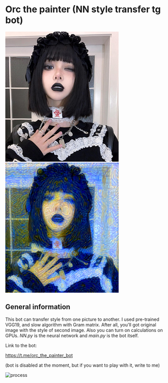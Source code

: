 # Orc the painter (NN style transfer tg bot)

![imagestart](https://github.com/sirion34/orcthepainter_NN-style-transfer/blob/main/Sources/startimg.jpg)
![imageend](https://github.com/sirion34/orcthepainter_NN-style-transfer/blob/main/Sources/endimg.png)

## General information

This bot can transfer style from one picture to another. I used pre-trained VGG19, and slow algorithm with Gram matrix. After all, you'll got original image with the style of second image. Also you can turn on calculations on GPUs. *NN.py* is the neural network and *main.py* is the bot itself.

Link to the bot:

https://t.me/orc_the_painter_bot

(bot is disabled at the moment, but if you want to play with it, write to me)

![process](https://github.com/sirion34/orcthepainter_NN-style-transfer/blob/main/Sources/process.png)
<!-- example of bot work -->
